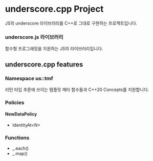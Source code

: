 # underscore.cpp Project

JS의 underscore 라이브러리를 C++로 그대로 구현하는 프로젝트입니다.

### underscore.js 라이브러리

함수형 프로그래밍을 지원하는 JS의 라이브러리입니다. 

## underscore.cpp features

### Namespace us::tmf

리턴 타입 추론에 쓰이는 템플릿 메타 함수들과 C++20 Concepts를 지원합니다.

### Policies

#### NewDataPolicy

* IdentityAt\<N\>

### Functions

* _.each()
* _.map()